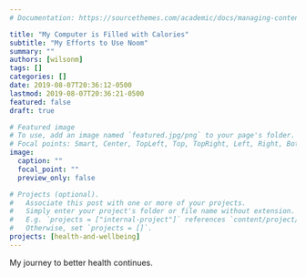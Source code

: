 ```yaml
---
# Documentation: https://sourcethemes.com/academic/docs/managing-content/

title: "My Computer is Filled with Calories"
subtitle: "My Efforts to Use Noom"
summary: ""
authors: [wilsonm]
tags: []
categories: []
date: 2019-08-07T20:36:12-0500
lastmod: 2019-08-07T20:36:21-0500
featured: false
draft: true

# Featured image
# To use, add an image named `featured.jpg/png` to your page's folder.
# Focal points: Smart, Center, TopLeft, Top, TopRight, Left, Right, BottomLeft, Bottom, BottomRight.
image:
  caption: ""
  focal_point: ""
  preview_only: false

# Projects (optional).
#   Associate this post with one or more of your projects.
#   Simply enter your project's folder or file name without extension.
#   E.g. `projects = ["internal-project"]` references `content/project/deep-learning/index.md`.
#   Otherwise, set `projects = []`.
projects: [health-and-wellbeing]
---
```


My journey to better health continues. 
